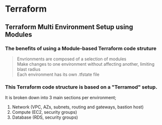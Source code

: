 # Terraform

## Terraform Multi Environment Setup using Modules

### The benefits of using a Module-based Terraform code struture
 
> Envrionments are composed of a selection of modules <br>
> Make changes to one environment without affecting another, limiting blast radius <br>
> Each environment has its own .tfstate file <br>

### This Terraform code structure is based on a "Terramod" setup.

It is broken down into 3 main sections per environment;

1. Network (VPC, AZs, subnets, routing and gateways, bastion host) <br>
2. Compute (EC2, security groups) <br>
3. Database (RDS, security groups) <br>
